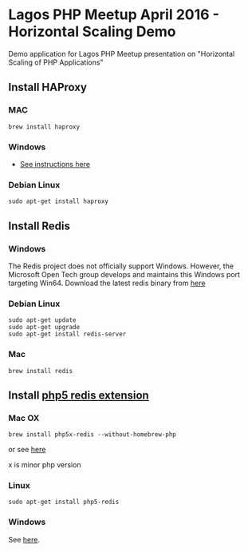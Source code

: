 # Lagos PHP Meetup April 2016 - Horizontal Scaling Demo
Demo application for Lagos PHP Meetup presentation on "Horizontal Scaling of PHP Applications"

## Install HAProxy
### MAC
```
brew install haproxy
```
### Windows
- [See instructions here](http://zcourts.com/2012/09/29/install-haproxy-on-windows-cygwin-good-for-testing/#sthash.P960VQz3.dpbs)
### Debian Linux
```
sudo apt-get install haproxy
```

## Install Redis
### Windows
The Redis project does not officially support Windows. However, the Microsoft Open Tech group develops and maintains this Windows port targeting Win64.
Download the latest redis binary from [here](https://github.com/MSOpenTech/redis/releases)
### Debian Linux
```
sudo apt-get update
sudo apt-get upgrade
sudo apt-get install redis-server
```
### Mac
```
brew install redis
```

## Install [php5 redis extension](https://github.com/phpredis/phpredis)
### Mac OX
```
brew install php5x-redis --without-homebrew-php
```
or see [here](https://github.com/phpredis/phpredis#installation-on-osx)

x is minor php version
### Linux
```
sudo apt-get install php5-redis
```
### Windows
See [here](https://github.com/phpredis/phpredis/issues/213#issuecomment-11361242).
